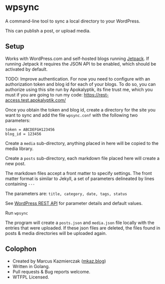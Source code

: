 
# wpsync

A command-line tool to sync a local directory to your WordPress.

This can publish a post, or upload media.

## Setup

Works with WordPress.com and self-hosted blogs running [Jetpack](https://jetpack.me/). If running Jetpack it requires the JSON API to be enabled, which should be activated by default.

TODO: Improve authentication. For now you need to configure with an authorization token and blog id for each of your blogs. To do so, you can authorize using this site run by Apokalyptik, its fine trust me, which you must if you are going to run my code: https://rest-access.test.apokalyptik.com/

Once you obtain the token and blog id, create a directory for the site you want to sync and add the file `wpsync.conf` with the following two parameters:

    token = ABCDEFGH123456
    blog_id = 123456


Create a `media` sub-directory, anything placed in here will be copied to the media library.

Create a `posts` sub-directory, each markdown file placed here will create a new post.

The markdown files accept a front matter to specify settings. The front matter format is similar to Jekyll, a set of parameters delineated by lines containing `---`

The parameters are: `title, category, date, tags, status`

See [WordPress REST API](https://developer.wordpress.com/docs/api/1.2/post/sites/%24site/posts/new/) for parameter details and default values.

Run `wpsync`

The program will create a `posts.json` and `media.json` file locally with the entries that were uploaded. If these json files are deleted, the files found in posts & media directories will be uploaded again.


## Colophon

* Created by Marcus Kazmierczak ([mkaz.blog](https://mkaz.blog/))
* Written in Golang.
* Pull requests & Bug reports welcome.
* WTFPL Licensed.

